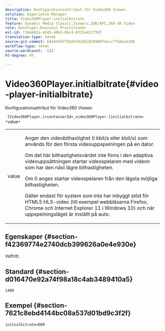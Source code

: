 ```yaml
---
description: Konfigurationsattribut för Video360 Viewer.
solution: Experience Manager
title: Video360Player.initialbitrate
feature: Dynamic Media Classic,Viewers,SDK/API,360 VR Video
role: Developer,Business Practitioner
exl-id: f36eb82a-e545-4063-8bc4-6315ed17758f
translation-type: tm+mt
source-git-commit: b4344397f82eb7d2d61020909f4acc7fddea210b
workflow-type: tm+mt
source-wordcount: '121'
ht-degree: 4%

---
```


# Video360Player.initialbitrate{#video-player-initialbitrate}

Konfigurationsattribut för Video360 Viewer.

` [Video360Player.|<containerId>_video360Player.]initialbitrate= *`value`*`

<table id="table_C616483932C2482CA9794DDD7313FD7C"> 
 <tbody> 
  <tr> 
   <td colname="col1"> <p> <span class="codeph"> value</span> </p> </td> 
   <td colname="col2"> <p> Anger den videobithastighet (i kbit/s eller kbit/s) som används för den första videouppspelningen på en dator. </p> <p>Om det här bithastighetsvärdet inte finns i den adaptiva videouppsättningen startar videospelaren med videon som har den näst lägre bithastigheten. </p> <p>Om <span class="codeph"> 0</span> anges startar videospelaren från den lägsta möjliga bithastigheten. </p> <p>Gäller endast för system som inte har inbyggt stöd för HTML5 HLS-video (till exempel webbläsarna Firefox, Chrome och Internet Explorer 11 i Windows 10) och när uppspelningsläget är inställt på auto. </p> </td> 
  </tr> 
 </tbody> 
</table>

## Egenskaper {#section-f42369774e2740dcb399626a0e4e930e}

Valfritt.

## Standard {#section-d016470e92a74f98a18c4ab3489410a5}

`1400`

## Exempel {#section-7621c8ebd4144bc08a537d01bd9c3f2f}

```
initialbitrate=600
```
